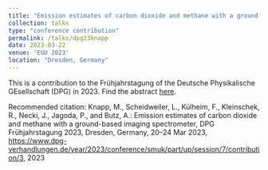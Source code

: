```yaml
---
title: "Emission estimates of carbon dioxide and methane with a ground-based imaging spectrometer"
collection: talks
type: "conference contribution"
permalink: /talks/dpg23knapp
date: 2023-03-22
venue: 'EGU 2023'
location: "Dresden, Germany"
---
```

This is a contribution to the Frühjahrstagung of the Deutsche Physikalische GEsellschaft (DPG) in 2023. Find the abstract [here](https://www.dpg-verhandlungen.de/year/2023/conference/smuk/part/up/session/7/contribution/3).

Recommended citation: Knapp, M., Scheidweiler, L., Külheim, F., Kleinschek, R., Necki, J., Jagoda, P., and Butz, A.: Emission estimates of carbon dioxide and methane with a ground-based imaging spectrometer, DPG Frühjahrstagung 2023, Dresden, Germany, 20–24 Mar 2023, https://www.dpg-verhandlungen.de/year/2023/conference/smuk/part/up/session/7/contribution/3, 2023